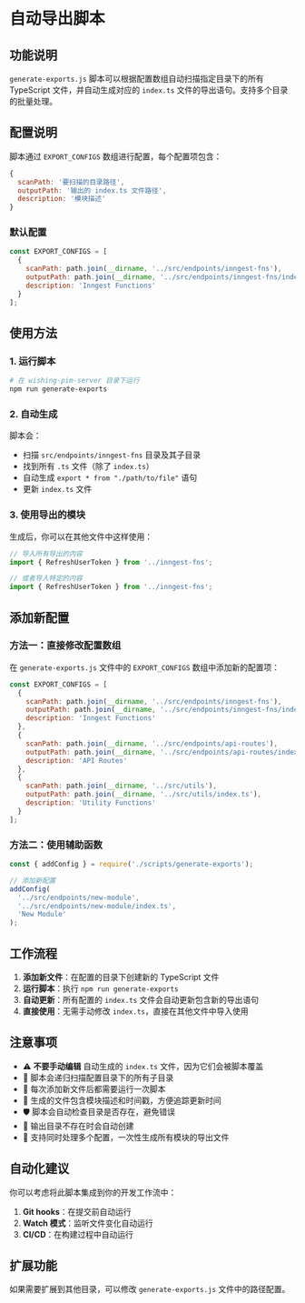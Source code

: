 # 自动导出脚本

## 功能说明

`generate-exports.js` 脚本可以根据配置数组自动扫描指定目录下的所有 TypeScript 文件，并自动生成对应的 `index.ts` 文件的导出语句。支持多个目录的批量处理。

## 配置说明

脚本通过 `EXPORT_CONFIGS` 数组进行配置，每个配置项包含：

```javascript
{
  scanPath: '要扫描的目录路径',
  outputPath: '输出的 index.ts 文件路径', 
  description: '模块描述'
}
```

### 默认配置

```javascript
const EXPORT_CONFIGS = [
  {
    scanPath: path.join(__dirname, '../src/endpoints/inngest-fns'),
    outputPath: path.join(__dirname, '../src/endpoints/inngest-fns/index.ts'),
    description: 'Inngest Functions'
  }
];
```

## 使用方法

### 1. 运行脚本

```bash
# 在 wishing-pim-server 目录下运行
npm run generate-exports
```

### 2. 自动生成

脚本会：
- 扫描 `src/endpoints/inngest-fns` 目录及其子目录
- 找到所有 `.ts` 文件（除了 `index.ts`）
- 自动生成 `export * from "./path/to/file"` 语句
- 更新 `index.ts` 文件

### 3. 使用导出的模块

生成后，你可以在其他文件中这样使用：

```typescript
// 导入所有导出的内容
import { RefreshUserToken } from '../inngest-fns';

// 或者导入特定的内容
import { RefreshUserToken } from '../inngest-fns';
```

## 添加新配置

### 方法一：直接修改配置数组

在 `generate-exports.js` 文件中的 `EXPORT_CONFIGS` 数组中添加新的配置项：

```javascript
const EXPORT_CONFIGS = [
  {
    scanPath: path.join(__dirname, '../src/endpoints/inngest-fns'),
    outputPath: path.join(__dirname, '../src/endpoints/inngest-fns/index.ts'),
    description: 'Inngest Functions'
  },
  {
    scanPath: path.join(__dirname, '../src/endpoints/api-routes'),
    outputPath: path.join(__dirname, '../src/endpoints/api-routes/index.ts'),
    description: 'API Routes'
  },
  {
    scanPath: path.join(__dirname, '../src/utils'),
    outputPath: path.join(__dirname, '../src/utils/index.ts'),
    description: 'Utility Functions'
  }
];
```

### 方法二：使用辅助函数

```javascript
const { addConfig } = require('./scripts/generate-exports');

// 添加新配置
addConfig(
  '../src/endpoints/new-module',
  '../src/endpoints/new-module/index.ts',
  'New Module'
);
```

## 工作流程

1. **添加新文件**：在配置的目录下创建新的 TypeScript 文件
2. **运行脚本**：执行 `npm run generate-exports`
3. **自动更新**：所有配置的 `index.ts` 文件会自动更新包含新的导出语句
4. **直接使用**：无需手动修改 `index.ts`，直接在其他文件中导入使用

## 注意事项

- ⚠️ **不要手动编辑** 自动生成的 `index.ts` 文件，因为它们会被脚本覆盖
- 📁 脚本会递归扫描配置目录下的所有子目录
- 🔄 每次添加新文件后都需要运行一次脚本
- 📝 生成的文件包含模块描述和时间戳，方便追踪更新时间
- 🛡️ 脚本会自动检查目录是否存在，避免错误
- 📂 输出目录不存在时会自动创建
- 🔢 支持同时处理多个配置，一次性生成所有模块的导出文件

## 自动化建议

你可以考虑将此脚本集成到你的开发工作流中：

1. **Git hooks**：在提交前自动运行
2. **Watch 模式**：监听文件变化自动运行
3. **CI/CD**：在构建过程中自动运行

## 扩展功能

如果需要扩展到其他目录，可以修改 `generate-exports.js` 文件中的路径配置。